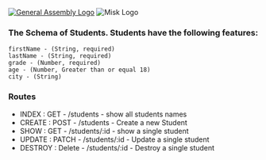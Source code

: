 [![General Assembly Logo](https://camo.githubusercontent.com/1a91b05b8f4d44b5bbfb83abac2b0996d8e26c92/687474703a2f2f692e696d6775722e636f6d2f6b6538555354712e706e67)](https://generalassemb.ly/education/web-development-immersive)
![Misk Logo](https://i.ibb.co/KmXhJbm/Webp-net-resizeimage-1.png)

### The Schema of Students. Students have the following features:
    firstName - (String, required)
    lastName - (String, required)
    grade - (Number, required)
    age - (Number, Greater than or equal 18)
    city - (String)

### Routes

* INDEX   : GET    - /students       - show all students names 
* CREATE  : POST   - /students       - Create a new Student
* SHOW    : GET    - /students/:id   - show a single student  
* UPDATE  : PATCH  - /students/:id   - Update a single student 
* DESTROY : Delete - /students/:id   - Destroy a single student 

